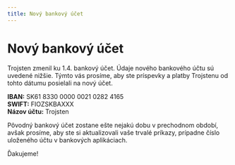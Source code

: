 ```yaml
---
title: Nový bankový účet
---
```


# Nový bankový účet

Trojsten zmenil ku 1.4. bankový účet. Údaje nového bankového účtu sú uvedené nižšie.
Týmto vás prosíme, aby ste príspevky a platby Trojstenu od tohto dátumu posielali
na nový účet.

**IBAN:** SK61 8330 0000 0021 0282 4165 \
**SWIFT:** FIOZSKBAXXX \
**Názov účtu:** Trojsten

Pôvodný bankový účet zostane ešte nejakú dobu v prechodnom období, avšak prosíme, aby
ste si aktualizovali vaše trvalé príkazy, prípadne číslo uloženého účtu v bankových
aplikáciach.

Ďakujeme!
